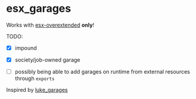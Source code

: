 # esx_garages

Works with [esx-overextended](https://github.com/esx-overextended/es_extended) **only**!

TODO:
- [x] impound
- [x] society/job-owned garage
- [ ] possibly being able to add garages on runtime from external resources through `exports`


Inspired by [luke_garages](https://github.com/LukeWasTakenn/luke_garages)
